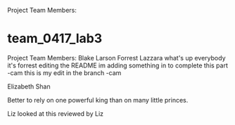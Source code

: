 Project Team Members:

# team_0417_lab3
Project Team Members:
Blake Larson
Forrest Lazzara
what's up everybody it's forrest editing the README
im adding something in to complete this part -cam
this is my edit in the branch -cam


Elizabeth Shan

Better to rely on one powerful king than on many little princes.

Liz looked at this
reviewed by Liz
